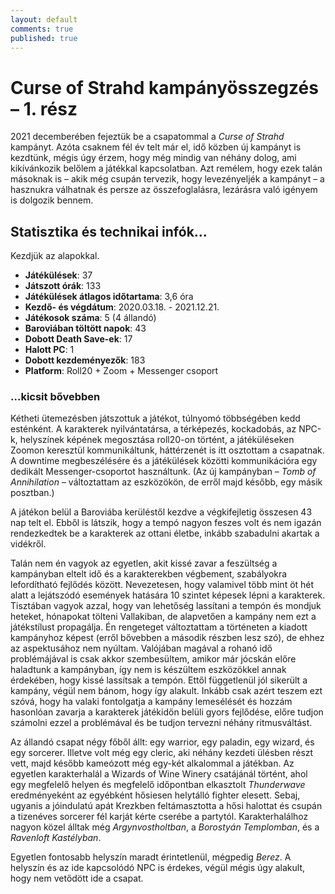```yaml
---
layout: default
comments: true
published: true
---
```


# Curse of Strahd kampányösszegzés – 1. rész

2021 decemberében fejeztük be a csapatommal a _Curse of Strahd_ kampányt. Azóta 
csaknem fél év telt már el, idő közben új kampányt is kezdtünk, mégis úgy érzem, 
hogy még mindig van néhány dolog, ami kikívánkozik belőlem a játékkal 
kapcsolatban. Azt remélem, hogy ezek talán másoknak is – akik még csupán 
tervezik, hogy levezényeljék a kampányt – a hasznukra válhatnak és persze 
az összefoglalásra, lezárásra való igényem is dolgozik bennem.

## Statisztika és technikai infók...

Kezdjük az alapokkal.

* **Játékülések**: 37
* **Játszott órák**: 133
* **Játékülések átlagos időtartama**: 3,6 óra
* **Kezdő- és végdátum**: 2020.03.18. - 2021.12.21.
* **Játékosok száma**: 5 (4 állandó)
* **Baroviában töltött napok**: 43
* **Dobott Death Save-ek**: 17
* **Halott PC**: 1
* **Dobott kezdeményezők**: 183
* **Platform**: Roll20 + Zoom + Messenger csoport

### ...kicsit bővebben

Kétheti ütemezésben játszottuk a játékot, túlnyomó többségében kedd esténként. 
A karakterek nyilvántatársa, a térképezés, kockadobás, az NPC-k, helyszínek 
képének megosztása roll20-on történt, a játéküléseken Zoomon keresztül 
kommunikáltunk, háttérzenét is itt osztottam a csapatnak. A downtime 
megbeszélésére és a játékülések közötti kommunikációra egy dedikált 
Messenger-csoportot használtunk. (Az új kampányban – _Tomb of Annihilation_ – 
változtattam az eszközökön, de erről majd később, egy másik posztban.)

A játékon belül a Baroviába kerüléstől kezdve a végkifejletig összesen 43 nap 
telt el. Ebből is látszik, hogy a tempó nagyon feszes volt és nem igazán 
rendezkedtek be a karakterek az ottani életbe, inkább szabadulni akartak a 
vidékről. 

Talán nem én vagyok az egyetlen, akit kissé zavar a feszültség a kampányban 
eltelt idő és a karakterekben végbement, szabályokra lefordítható fejlődés 
között. Nevezetesen, hogy valamivel több mint öt hét alatt a lejátszódó 
események hatására 10 szintet képesek lépni a karakterek. Tisztában vagyok 
azzal, hogy van lehetőség lassítani a tempón és mondjuk heteket, hónapokat 
tölteni Vallakiban, de alapvetően a kampány nem ezt a játékstílust propagálja. 
Én rengeteget változtattam a történeten a kiadott kampányhoz képest (erről 
bővebben a második részben lesz szó), de ehhez az aspektusához nem nyúltam. 
Valójában magával a rohanó idő problémájával is csak akkor szembesültem, amikor 
már jócskán előre haladtunk a kampányban, így nem is készültem eszközökkel annak 
érdekében, hogy kissé lassítsak a tempón. Ettől függetlenül jól sikerült a 
kampány, végül nem bánom, hogy így alakult. Inkább csak azért teszem ezt szóvá, 
hogy ha valaki fontolgatja a kampány lemesélését és hozzám hasonlóan zavarja a 
karakterek játékidőn belüli gyors fejlődése, előre tudjon számolni ezzel a 
problémával és be tudjon tervezni néhány ritmusváltást.

Az állandó csapat négy főből állt: egy warrior, egy paladin, egy wizard, és egy 
sorcerer. Illetve volt még egy cleric, aki néhány kezdeti ülésben részt vett, 
majd később kameózott még egy-két alkalommal a játékban. Az egyetlen 
karakterhalál a Wizards of Wine Winery csatájánál történt, ahol egy megfelelő 
helyen és megfelelő időpontban elkasztolt _Thunderwave_ eredményeként az 
egyébként hősiesen helytálló fighter elesett. Sebaj, ugyanis a jóindulatú apát 
Krezkben feltámasztotta a hősi halottat és csupán a tizenéves sorcerer fél 
karját kérte cserébe a partytól. Karakterhalálhoz nagyon közel álltak még 
_Argynvostholtban_, a _Borostyán Templomban_, és a _Ravenloft Kastélyban_.

Egyetlen fontosabb helyszín maradt érintetlenül, mégpedig _Berez_. A helyszín és 
az ide kapcsolódó NPC is érdekes, végül mégis úgy alakult, hogy nem vetődött ide 
a csapat.
